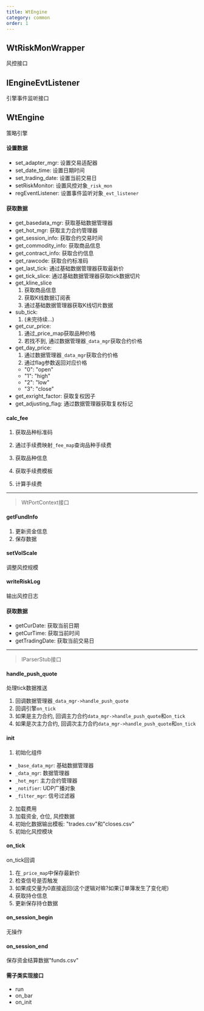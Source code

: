 ```yaml
---
title: WtEngine
category: common
order: 1
---
```


## WtRiskMonWrapper
风控接口

## IEngineEvtListener 
引擎事件监听接口

## WtEngine
策略引擎

#### 设置数据
- set_adapter_mgr: 设置交易适配器
- set_date_time: 设置日期时间
- set_trading_date: 设置当前交易日
- setRiskMonitor: 设置风控对象`_risk_mon`
- regEventListener: 设置事件监听对象`_evt_listener`

#### 获取数据
- get_basedata_mgr: 获取基础数据管理器
- get_hot_mgr: 获取主力合约管理器
- get_session_info: 获取合约交易时间
- get_commodity_info: 获取商品信息
- get_contract_info: 获取合约信息
- get_rawcode: 获取合约标准码
- get_last_tick: 通过基础数据管理器获取最新价
- get_tick_slice: 通过基础数据管理器获取tick数据切片
- get_kline_slice
    1. 获取商品信息
    2. 获取K线数据订阅表
    3. 通过基础数据管理器获取K线切片数据
- sub_tick:
    1. (未完待续...)
- get_cur_price: 
    1. 通过_price_map获取品种价格
    2. 若找不到, 通过数据管理器`_data_mgr`获取合约价格
- get_day_price: 
    1. 通过数据管理器`_data_mgr`获取合约价格
    2. 通过flag参数返回对应价格
    - "0": "open"
    - "1": "high"
    - "2": "low"
    - "3": "close"
- get_exright_factor: 获取复权因子
- get_adjusting_flag: 通过数据管理器获取复权标记

#### calc_fee
1. 获取品种标准码
2. 通过手续费映射`_fee_map`查询品种手续费

3. 获取品种信息
4. 获取手续费模板
5. 计算手续费

---

> WtPortContext接口

#### getFundInfo
1. 更新资金信息
2. 保存数据

#### setVolScale
调整风控规模

#### writeRiskLog
输出风控日志

#### 获取数据
- getCurDate: 获取当前日期
- getCurTime: 获取当前时间
- getTradingDate: 获取当前交易日

--- 

> IParserStub接口

#### handle_push_quote
处理tick数据推送
1. 回调数据管理器`_data_mgr->handle_push_quote`
2. 回调引擎`on_tick`
3. 如果是主力合约, 回调主力合约`data_mgr->handle_push_quote`和`on_tick`
4. 如果是次主力合约, 回调次主力合约`data_mgr->handle_push_quote`和`on_tick`

#### init
1. 初始化组件
- `_base_data_mgr`: 基础数据管理器
- `_data_mgr`: 数据管理器
- `_hot_mgr`: 主力合约管理器
- `_notifier`: UDP广播对象
- `_filter_mgr`: 信号过滤器
2. 加载费用
3. 加载资金, 仓位, 风控数据
4. 初始化数据输出模板: "trades.csv"和"closes.csv"
5. 初始化风控模块

#### on_tick
on_tick回调
1. 在`_price_map`中保存最新价
2. 检查信号是否触发
3. 如果成交量为0直接返回(这个逻辑对嘛?如果订单簿发生了变化呢)
4. 获取持仓信息
5. 更新保存持仓数据

#### on_session_begin
无操作

#### on_session_end
保存资金结算数据"funds.csv"

#### 需子类实现接口
- run
- on_bar
- on_init
